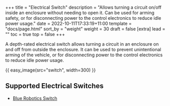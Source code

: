 +++
title = "Electrical Switch"
description = "Allows turning a circuit on/off inside an enclosure without needing to open it. Can be used for arming safety, or for disconnecting power to the control electronics to reduce idle power usage."
date = 2022-10-11T17:33:19+11:00
template = "docs/page.html"
sort_by = "weight"
weight = 30
draft = false
[extra]
lead = ""
toc = true
top = false
+++

A depth-rated electrical switch allows turning a circuit in an enclosure on and off from outside the enclosure. It can be used to prevent unintentional arming of the vehicle, or for disconnecting power to the control electronics to reduce idle power usage.

{{ easy_image(src="switch", width=300) }}

## Supported Electrical Switches

* [Blue Robotics Switch](https://bluerobotics.com/store/comm-control-power/switch/switch-10-5a-r1/)
